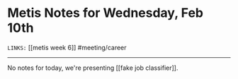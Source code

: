 # Metis Notes for Wednesday, Feb 10th
`LINKS:` [[metis week 6]]
#meeting/career

---
No notes for today, we're presenting [[fake job classifier]]. 